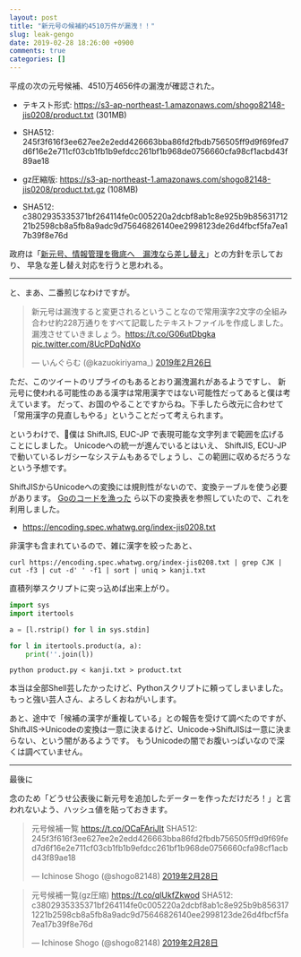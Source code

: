 ```yaml
---
layout: post
title: "新元号の候補約4510万件が漏洩！！"
slug: leak-gengo
date: 2019-02-28 18:26:00 +0900
comments: true
categories: []
---
```


平成の次の元号候補、4510万4656件の漏洩が確認された。

- テキスト形式: https://s3-ap-northeast-1.amazonaws.com/shogo82148-jis0208/product.txt (301MB)
- SHA512: 245f3f616f3ee627ee2e2edd426663bba86fd2fbdb756505ff9d9f69fed7d6f16e2e711cf03cb1fb1b9efdcc261bf1b968de0756660cfa98cf1acbd43f89ae18

- gz圧縮版: https://s3-ap-northeast-1.amazonaws.com/shogo82148-jis0208/product.txt.gz (108MB)
- SHA512: c3802935335371bf264114fe0c005220a2dcbf8ab1c8e925b9b8563171221b2598cb8a5fb8a9adc9d75646826140ee2998123de26d4fbcf5fa7ea17b39f8e76d

政府は「[新元号、情報管理を徹底へ　漏洩なら差し替え](https://www.nikkei.com/article/DGXMZO41696000V20C19A2PP8000/)」との方針を示しており、
早急な差し替え対応を行うと思われる。

-----

と、まあ、二番煎じなわけですが。

<blockquote class="twitter-tweet" data-lang="ja"><p lang="ja" dir="ltr">新元号は漏洩すると変更されるということなので常用漢字2文字の全組み合わせ約228万通りをすべて記載したテキストファイルを作成しました。漏洩させていきましょう。<a href="https://t.co/G06utDbgka">https://t.co/G06utDbgka</a> <a href="https://t.co/8UcPDqNdXo">pic.twitter.com/8UcPDqNdXo</a></p>&mdash; いんぐらむ (@kazuokiriyama_) <a href="https://twitter.com/kazuokiriyama_/status/1100347532675149825?ref_src=twsrc%5Etfw">2019年2月26日</a></blockquote>
<script async src="https://platform.twitter.com/widgets.js" charset="utf-8"></script>

ただ、このツイートのリプライのもあるとおり漏洩漏れがあるようですし、
新元号に使われる可能性のある漢字は常用漢字ではない可能性だってあると僕は考えています。
だって、お国のやることですからね。下手したら改元に合わせて「常用漢字の見直しもやる」ということだって考えられます。

というわけで、僕は ShiftJIS, EUC-JP で表現可能な文字列まで範囲を広げることにしました。
Unicodeへの統一が進んでいるとはいえ、 ShiftJIS, ECU-JP で動いているレガシーなシステムもあるでしょうし、この範囲に収めるだろうなという予想です。

ShiftJISからUnicodeへの変換には規則性がないので、変換テーブルを使う必要があります。
[Goのコードを漁った](https://github.com/golang/text/blob/master/encoding/japanese/tables.go) ら以下の変換表を参照していたので、これを利用しました。

- https://encoding.spec.whatwg.org/index-jis0208.txt

非漢字も含まれているので、雑に漢字を絞ったあと、

```
curl https://encoding.spec.whatwg.org/index-jis0208.txt | grep CJK | cut -f3 | cut -d' ' -f1 | sort | uniq > kanji.txt
```

直積列挙スクリプトに突っ込めば出来上がり。

```python
import sys
import itertools

a = [l.rstrip() for l in sys.stdin]

for l in itertools.product(a, a):
    print(''.join(l))
```

```
python product.py < kanji.txt > product.txt 
```

本当は全部Shell芸したかったけど、Pythonスクリプトに頼ってしまいました。
もっと強い芸人さん、よろしくおねがいします。

あと、途中で「候補の漢字が重複している」との報告を受けて調べたのですが、ShiftJIS->Unicodeの変換は一意に決まるけど、Unicode->ShiftJISは一意に決まらない、という闇があるようです。
もうUnicodeの闇でお腹いっぱいなので深くは調べていません。

-----

最後に

念のため「どうせ公表後に新元号を追加したデーターを作っただけだろ！」と言われないよう、ハッシュ値を貼っておきます。

<blockquote class="twitter-tweet" data-conversation="none" data-lang="ja"><p lang="in" dir="ltr">元号候補一覧 <a href="https://t.co/OCaFAriJIt">https://t.co/OCaFAriJIt</a> SHA512: 245f3f616f3ee627ee2e2edd426663bba86fd2fbdb756505ff9d9f69fed7d6f16e2e711cf03cb1fb1b9efdcc261bf1b968de0756660cfa98cf1acbd43f89ae18</p>&mdash; Ichinose Shogo (@shogo82148) <a href="https://twitter.com/shogo82148/status/1101052320303898625?ref_src=twsrc%5Etfw">2019年2月28日</a></blockquote>
<script async src="https://platform.twitter.com/widgets.js" charset="utf-8"></script>

<blockquote class="twitter-tweet" data-conversation="none" data-lang="ja"><p lang="zh" dir="ltr">元号候補一覧(gz圧縮) <a href="https://t.co/qlUkfZkwod">https://t.co/qlUkfZkwod</a> SHA512: c3802935335371bf264114fe0c005220a2dcbf8ab1c8e925b9b8563171221b2598cb8a5fb8a9adc9d75646826140ee2998123de26d4fbcf5fa7ea17b39f8e76d</p>&mdash; Ichinose Shogo (@shogo82148) <a href="https://twitter.com/shogo82148/status/1101052520065953792?ref_src=twsrc%5Etfw">2019年2月28日</a></blockquote>
<script async src="https://platform.twitter.com/widgets.js" charset="utf-8"></script>
